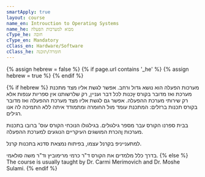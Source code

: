 ```yaml
---
smartApply: true
layout: course
name_en: Introuction to Operating Systems
name_he: מבוא למערכות הפעלה
cType_he: חובה
cType_en: Mandatory
cClass_en: Hardware/Software
cClass_he: חומרה/תוכנה
---
```

{% assign hebrew = false %}
{% if page.url contains '_he' %}
	{% assign hebrew = true %}
{% endif %}

{% if hebrew %}
מערכות הפעלה הוא נושא גדול  ורחב.
אפשר לגשת אליו מצד מתכנת מערכת ואז מדובר בקורס ץכנות לכל דבר ועניין,
רק שלרשותנו אין ספריות ענפות אלא רק שירותי מערכת ההפעלה.
אפשר גם לגשת אליו מצד מערכת ההפעלה ואז מדובר בקורס תכנות ברזלים:
המתכנת עומד מול החומרה ומתמודד איתה ללא התמיכה לה אנו רגילים.

בבית ספרנו הקורס עבר מספר גילגולים.
בגילגולו הנוכחי הקורס עוס' ברובו בתכנות מערכות ןהכרת המושגים העיקריים הנוגעים למערכת ההפעלה.

למתענייניפ בקרנל עצמו, בפיתוח נמצאת סדנא בתכנות קרנל.

בדרך כלל מלמדים את הקורס
ד"ר כרמי מרימוביץ
וד"ר משה סולאמי.
{% else %}
The course is usually taught by Dr. Carmi Merimovich and Dr. Moshe Sulami.
{% endif %}